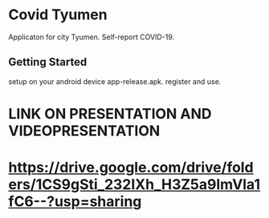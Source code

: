 # Covid Tyumen

Applicaton for city Tyumen. Self-report COVID-19.
## Getting Started

setup on your android device app-release.apk. register and use.


# LINK ON PRESENTATION AND VIDEOPRESENTATION

# https://drive.google.com/drive/folders/1CS9gSti_232IXh_H3Z5a9lmVla1fC6--?usp=sharing
